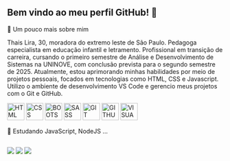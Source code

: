 ## Bem vindo ao meu perfil GitHub! 👋

💬 Um pouco mais sobre mim

Thais Lira, 30, moradora do extremo leste de São Paulo. Pedagoga especialista em educação infantil e letramento. Profissional em transição de carreira, cursando o primeiro semestre de Análise e Desenvolvimento de Sistemas na UNINOVE, com conclusão prevista para o segundo semestre de 2025. Atualmente, estou aprimorando minhas habilidades por meio de projetos pessoais, focados em tecnologias como HTML, CSS e Javascript. Utilizo o ambiente de desenvolvimento VS Code e gerencio meus projetos com o Git e GitHub.
<br>
<div style="inline-block">
  <img align="center" alt="HTML" heigth="30" width="40" src="https://cdn.jsdelivr.net/gh/devicons/devicon/icons/html5/html5-original.svg"/>
  <img align="center" alt="CSS" heigth="30" width="40" src="https://cdn.jsdelivr.net/gh/devicons/devicon/icons/css3/css3-original.svg"/> 
  <img align="center" alt="BOOTSTRAP" heigth="30" width="40" src="https://cdn.jsdelivr.net/gh/devicons/devicon/icons/bootstrap/bootstrap-original.svg" />
  <img align="center" alt="SASS" heigth="30" width="40" src="https://cdn.jsdelivr.net/gh/devicons/devicon/icons/sass/sass-original.svg" /> 
  <img align="center" alt="GIT" heigth="30" width="40" src="https://cdn.jsdelivr.net/gh/devicons/devicon/icons/git/git-original.svg" /> 
  <img align="center" alt="GITHUB" heigth="30" width="40" src="https://cdn.jsdelivr.net/gh/devicons/devicon/icons/github/github-original.svg" />
  <img align="center" alt="VISUALSTUDIO" heigth="30" width="40" src="https://cdn.jsdelivr.net/gh/devicons/devicon/icons/visualstudio/visualstudio-plain.svg" />         
</div>
<br>
🌱 Estudando JavaScript, NodeJS ...

## 

<div>
  <a hreaf="https://thaislira.netlify.app/" target="_blank">
    <img src="https://img.shields.io/badge/website-000000?style=for-the-badge&logo=About.me&logoColor=white"> 
  </a>
  <a hreaf="https://www.linkedin.com/in/thais-lira-/" target="_blank">
    <img src="https://img.shields.io/badge/LinkedIn-0077B5?style=for-the-badge&logo=linkedin&logoColor=white"> 
  </a>
  <a hreaf="https://www.instagram.com/t.lira_/" target="_blank">
    <img src="https://img.shields.io/badge/Instagram-E4405F?style=for-the-badge&logo=instagram&logoColor=white"> 
  </a>
</div>



